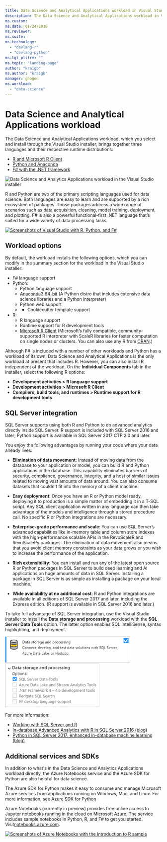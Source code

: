 ```yaml
---
title: Data Science and Analytical Applications workload in Visual Studio | Microsoft Docs
description: The Data Science and Analytical Applications workload in Visual Studio brings together Python, R, F#, and their respective runtime distributions including Anaconda.
ms.custom:
ms.date: 01/24/2018
ms.reviewer:
ms.suite:
ms.technology: 
  - "devlang-r"
  - "devlang-python"
ms.tgt_pltfrm: ""
ms.topic: "landing-page"
author: "kraigb"
ms.author: "kraigb"
manager: ghogen
ms.workload: 
  - "data-science"
---
```


# Data Science and Analytical Applications workload

The Data Science and Analytical Applications workload, which you select and install through the Visual Studio installer, brings together three languages and their respective runtime distributions:

- [R and Microsoft R Client](../rtvs/index.md)
- [Python and Anaconda](../python/overview-of-python-tools-for-visual-studio.md)
- [F# with the .NET framework](/dotnet/fsharp/)

![Data Science and Analytics Applications workload in the Visual Studio installer](media/data-science-workload.png)

R and Python are two of the primary scripting languages used for data science. Both languages are easy to learn and are supported by a rich ecosystem of packages. Those packages address a wide range of scenarios such as data acquisition, cleaning, model training, deployment, and plotting. F# is also a powerful functional-first .NET language that’s suited for a wide variety of data processing tasks.

<!--Note link on the image because this one is large -->
[![Screenshots of Visual Studio with R, Python, and F#](media/data-science-workload-screens.png)](media/data-science-workload-screens.png)

## Workload options

By default, the workload installs the following options, which you can modify in the summary section for the workload in the Visual Studio installer:

- F# language support
- Python:
  - Python language support
  - [Anaconda3 64-bit](https://www.continuum.io) (A Python distro that includes extensive data science libraries and a Python interpreter)
  - Python web support
  - - Cookiecutter template support
- R:
  - R language support
  - Runtime support for R development tools
  - [Microsoft R Client](/machine-learning-server/r-client/what-is-microsoft-r-client) (Microsoft’s fully compatible, community-supported R interpreter with ScaleR libraries for faster computation on single nodes or clusters. You can also use any R from [CRAN](https://cran.r-project.org/).)

Although F# is included with a number of other workloads and Python has a workload of its own, Data Science and Analytical Applications is the only workload at present that includes R. However, you can also install R independent of the workload. On the **Individual Components** tab in the installer, select the following R options:

- **Development activities > R language support**
- **Development activities > Microsoft R Client**
- **Compilers, build tools, and runtimes > Runtime support for R development tools**

## SQL Server integration

SQL Server supports using both R and Python to do advanced analytics directly inside SQL Server. R support is included with SQL Server 2016 and later; Python support is available in SQL Server 2017 CTP 2.0 and later.

You enjoy the following advantages by running your code where your data already lives:

- **Elimination of data movement**: Instead of moving data from the database to your application or model, you can build R and Python applications in the database. This capability eliminates barriers of security, compliance, governance, integrity, and a host of similar issues related to moving vast amounts of data around. You can also consume datasets that couldn't fit into the memory of a client machine.

- **Easy deployment**: Once you have an R or Python model ready, deploying it to production is a simple matter of embedding it in a T-SQL script. Any SQL client application written in any language can then take advantage of the models and intelligence through a stored procedure call. No specific R or Python integrations are necessary.

- **Enterprise-grade performance and scale**: You can use SQL Server’s advanced capabilities like in-memory table and column store indexes with the high-performance scalable APIs in the RevoScaleR and RevoScalePy packages. The elimination of data movement also means that you avoid client memory constraints as your data grows or you wish to increase the performance of the application.

- **Rich extensibility**: You can install and run any of the latest open source R or Python packages in SQL Server to build deep learning and AI applications on huge amounts of data in SQL Server. Installing a package in SQL Server is as simple as installing a package on your local machine.

- **Wide availability at no additional cost**: R and Python integrations are available in all editions of SQL Server 2017 and later, including the Express edition. (R support is available in SQL Server 2016 and later.)

To take full advantage of SQL Server integration, use the Visual Studio installer to install the **Data storage and processing** workload with the **SQL Server Data Tools** option. The latter option enables SQL IntelliSense, syntax highlighting, and deployment.

![Data storage and processing workload](media/data-storage-workload.png) &nbsp;&nbsp;&nbsp;&nbsp; ![Data storage and processing workload options](media/data-storage-workload-options.png)

For more information:

- [Working with SQL Server and R](../rtvs/sql-server.md)
- [In-database Advanced Analytics with R in SQL Server 2016 (blog)](https://blogs.technet.microsoft.com/dataplatforminsider/2016/03/29/in-database-advanced-analytics-with-r-in-sql-server-2016/)
- [Python in SQL Server 2017: enhanced in-database machine learning (blog)](https://blogs.technet.microsoft.com/dataplatforminsider/2017/04/19/python-in-sql-server-2017-enhanced-in-database-machine-learning/)

## Additional services and SDKs

In addition to what's in the Data Science and Analytics Applications workload directly, the Azure Notebooks service and the Azure SDK for Python are also helpful for data science.

The Azure SDK for Python makes it easy to consume and manage Microsoft Azure services from applications running on Windows, Mac, and Linux. For more information, see [Azure SDK for Python](../python/azure-sdk-for-python.md)

Azure Notebooks (currently in preview) provides free online access to Jupyter notebooks running in the cloud on Microsoft Azure. The service includes sample notebooks in Python, R, and F# to get you started. Visit[notebooks.azure.com](https://notebooks.azure.com/).

<!--Note link on the image because this one is large -->
[![Screenshots of Azure Notebooks with the Introduction to R sample](media/data-science-workload-notebooks.png)](media/data-science-workload-notebooks.png)